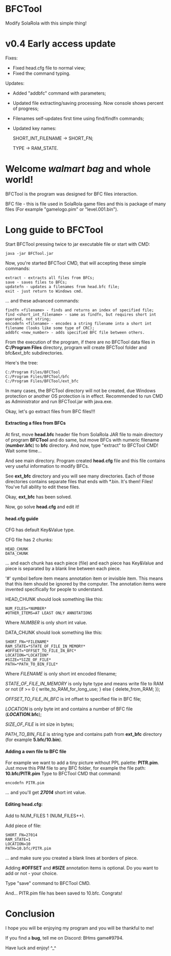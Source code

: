 # BFCTool
Modify SolaRola with this simple thing!

# v0.4 Early access update
Fixes:
* Fixed head.cfg file to normal view;
* Fixed the command typing.



Updates:
* Added "addbfc" command with parameters;
* Updated file extracting/saving processing. Now console shows percent of progress;
* Filenames self-updates first time using find/findfn commands;
* Updated key names:
  
  SHORT_INT_FILENAME -> SHORT_FN;
  
  TYPE -> RAM_STATE.



# Welcome *walmart bag* and whole world!

BFCTool is the program was designed for BFC files interaction.

BFC file - this is file used in SolaRola game files and this is package of many files (For example "gamelogo.pim" or "level.001.bin").

# Long guide to BFCTool
Start BFCTool pressing twice to jar executable file or start with CMD:
```
java -jar BFCTool.jar
```

Now, you're started BFCTool CMD, that will accepting these simple commands:
```
extract - extracts all files from BFCs;
save - saves files to BFCs;
updatefn - updates a filenames from head.bfc file;
exit - just return to Windows cmd.
```
... and these advanced commands:
```
findfn <filename> - finds and returns an index of specified file;
find <short_int_filename> - same as findfn, but requires short int operand, not string;
encodefn <filename> - encodes a string filename into a short int filename (looks like some type of CRC);
addbfc <new_number> - adds specified BFC file between others.
```

From the execution of the program, if there are no BFCTool data files in **C:/Program Files** directory, program will create BFCTool folder and bfc&ext_bfc subdirectories.

Here's the tree:
```
C:/Program Files/BFCTool
C:/Program Files/BFCTool/bfc
C:/Program Files/BFCTool/ext_bfc
```
In many cases, the BFCTool directory will not be created, due Windows protection or another OS protection is in effect.
Recommended to run CMD as Administrator and run BFCTool.jar with java.exe.

Okay, let's go extract files from BFC files!!!

#### Extracting a files from BFCs
At first, move **head.bfc** header file from SolaRola JAR file to main directory of program **BFCTool** and do same, but move BFCs with numeric filename (*****number***.bfc**) to **bfc** directory. And now, type "extract" to BFCTool CMD! Wait some time...

And see main directory.
Program created **head.cfg** file and this file contains very useful information to modify BFCs.

See **ext_bfc** directory and you will see many directories. Each of those directories contains separate files that ends with *.bin. It's them! Files! You've full ability to edit these files.

Okay, **ext_bfc** has been solved.

Now, go solve **head.cfg** and edit it!

#### head.cfg guide
CFG has default Key&Value type.

CFG file has 2 chunks:
```
HEAD_CHUNK
DATA_CHUNK
```
... and each chunk has each piece (file) and each piece has Key&Value and piece is separated by a blank line between each piece.

'#' symbol before item means annotation item or invisible item.
This means that this item should be ignored by the computer.
The annotation items were invented specifically for people to understand.

HEAD_CHUNK should look something like this:
```
NUM_FILES=*NUMBER*
#OTHER_ITEMS=AT LEAST ONLY ANNOTATIONS
```
Where *NUMBER* is only short int value.

DATA_CHUNK should look something like this:
```
SHORT_FN=*FILENAME*
RAM_STATE=*STATE_OF_FILE_IN_MEMORY*
#OFFSET=*OFFSET_TO_FILE_IN_BFC*
LOCATION=*LOCATION*
#SIZE=*SIZE_OF_FILE*
PATH=*PATH_TO_BIN_FILE*
```

Where *FILENAME* is only short int encoded filename;

*STATE_OF_FILE_IN_MEMORY* is only byte type and means write file to RAM or not (if >= 0 { write_to_RAM_for_long_use; } else { delete_from_RAM; });

*OFFSET_TO_FILE_IN_BFC* is int offset to specified file in BFC file;

*LOCATION* is only byte int and contains a number of BFC file (***LOCATION*.bfc**);

*SIZE_OF_FILE* is int size in bytes;

*PATH_TO_BIN_FILE* is string type and contains path from **ext_bfc** directory (for example **5.bfc/10.bin**).



#### Adding a own file to BFC file
For example we want to add a tiny picture without PPL palette: **PITR.pim**.
Just move this PIM file to any BFC folder, for example the file path: **10.bfc/PITR.pim**
Type to BFCTool CMD that command:
```
encodefn PITR.pim
```
... and you'll get ***27014*** short int value.

#### Editing head.cfg:
Add to NUM_FILES 1 (NUM_FILES++).

Add piece of file:
```
SHORT_FN=27014
RAM_STATE=1
LOCATION=10
PATH=10.bfc/PITR.pim
```
... and make sure you created a blank lines at borders of piece.

Adding **#OFFSET** and **#SIZE** annotation items is optional. Do you want to add or not - your choice.

Type "save" command to BFCTool CMD.

And... PITR.pim file has been saved to 10.bfc.
Congrats!

# Conclusion
I hope you will be enjoying my program and you will be thankful to me!

If you find a **bug**, tell me on Discord: BHms game#9794.

Have luck and enjoy! ^⁠_⁠^
